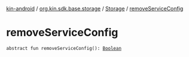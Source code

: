 [kin-android](../../index.md) / [org.kin.sdk.base.storage](../index.md) / [Storage](index.md) / [removeServiceConfig](./remove-service-config.md)

# removeServiceConfig

`abstract fun removeServiceConfig(): `[`Boolean`](https://kotlinlang.org/api/latest/jvm/stdlib/kotlin/-boolean/index.html)